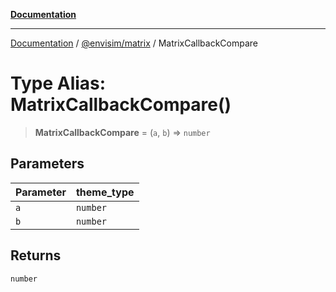 [**Documentation**](../../../README.md)

---

[Documentation](../../../README.md) / [@envisim/matrix](../README.md) / MatrixCallbackCompare

# Type Alias: MatrixCallbackCompare()

> **MatrixCallbackCompare** = (`a`, `b`) => `number`

## Parameters

| Parameter | theme_type |
| --------- | ---------- |
| `a`       | `number`   |
| `b`       | `number`   |

## Returns

`number`
